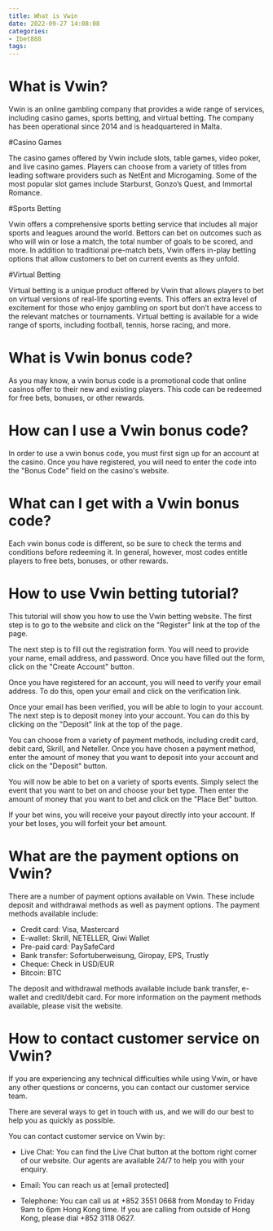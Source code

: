 ```yaml
---
title: What is Vwin
date: 2022-09-27 14:08:08
categories:
- Ibet888
tags:
---
```



#  What is Vwin?

Vwin is an online gambling company that provides a wide range of services, including casino games, sports betting, and virtual betting. The company has been operational since 2014 and is headquartered in Malta.

#Casino Games

The casino games offered by Vwin include slots, table games, video poker, and live casino games. Players can choose from a variety of titles from leading software providers such as NetEnt and Microgaming. Some of the most popular slot games include Starburst, Gonzo’s Quest, and Immortal Romance.

#Sports Betting

Vwin offers a comprehensive sports betting service that includes all major sports and leagues around the world. Bettors can bet on outcomes such as who will win or lose a match, the total number of goals to be scored, and more. In addition to traditional pre-match bets, Vwin offers in-play betting options that allow customers to bet on current events as they unfold.

#Virtual Betting

Virtual betting is a unique product offered by Vwin that allows players to bet on virtual versions of real-life sporting events. This offers an extra level of excitement for those who enjoy gambling on sport but don’t have access to the relevant matches or tournaments. Virtual betting is available for a wide range of sports, including football, tennis, horse racing, and more.

#  What is Vwin bonus code?

As you may know, a vwin bonus code is a promotional code that online casinos offer to their new and existing players. This code can be redeemed for free bets, bonuses, or other rewards.

# How can I use a Vwin bonus code?

In order to use a vwin bonus code, you must first sign up for an account at the casino. Once you have registered, you will need to enter the code into the "Bonus Code" field on the casino's website.

# What can I get with a Vwin bonus code?

Each vwin bonus code is different, so be sure to check the terms and conditions before redeeming it. In general, however, most codes entitle players to free bets, bonuses, or other rewards.

#  How to use Vwin betting tutorial?

This tutorial will show you how to use the Vwin betting website. The first step is to go to the website and click on the "Register" link at the top of the page.

The next step is to fill out the registration form. You will need to provide your name, email address, and password. Once you have filled out the form, click on the "Create Account" button.

Once you have registered for an account, you will need to verify your email address. To do this, open your email and click on the verification link.

Once your email has been verified, you will be able to login to your account. The next step is to deposit money into your account. You can do this by clicking on the "Deposit" link at the top of the page.

You can choose from a variety of payment methods, including credit card, debit card, Skrill, and Neteller. Once you have chosen a payment method, enter the amount of money that you want to deposit into your account and click on the "Deposit" button.

You will now be able to bet on a variety of sports events. Simply select the event that you want to bet on and choose your bet type. Then enter the amount of money that you want to bet and click on the "Place Bet" button.

If your bet wins, you will receive your payout directly into your account. If your bet loses, you will forfeit your bet amount.

#  What are the payment options on Vwin? 

There are a number of payment options available on Vwin. These include deposit and withdrawal methods as well as payment options. The payment methods available include:

- Credit card: Visa, Mastercard 
- E-wallet: Skrill, NETELLER, Qiwi Wallet 
- Pre-paid card: PaySafeCard 
- Bank transfer: Sofortuberweisung, Giropay, EPS, Trustly 
- Cheque: Check in USD/EUR 
- Bitcoin: BTC

The deposit and withdrawal methods available include bank transfer, e-wallet and credit/debit card. For more information on the payment methods available, please visit the website.

#  How to contact customer service on Vwin?

If you are experiencing any technical difficulties while using Vwin, or have any other questions or concerns, you can contact our customer service team.

There are several ways to get in touch with us, and we will do our best to help you as quickly as possible.

You can contact customer service on Vwin by:

- Live Chat: You can find the Live Chat button at the bottom right corner of our website. Our agents are available 24/7 to help you with your enquiry.

- Email: You can reach us at [email protected]

- Telephone: You can call us at +852 3551 0668 from Monday to Friday 9am to 6pm Hong Kong time. If you are calling from outside of Hong Kong, please dial +852 3118 0627.